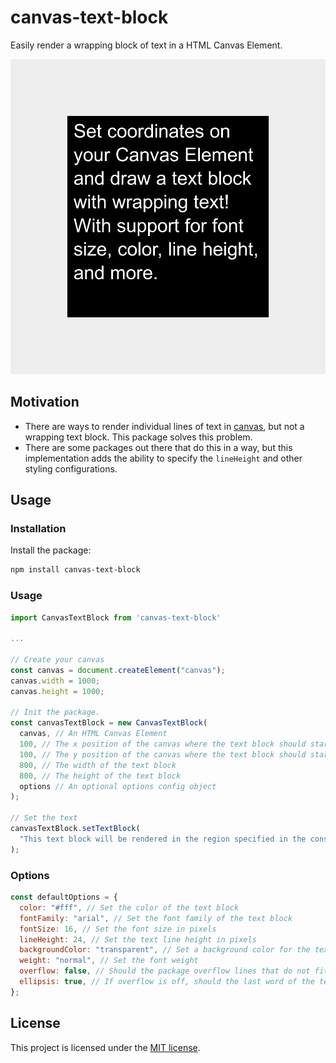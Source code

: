 # canvas-text-block

Easily render a wrapping block of text in a HTML Canvas Element.

![Example image generated with canvas-text-block](/img/example-canvas.png)

## Motivation

- There are ways to render individual lines of text in [canvas](https://developer.mozilla.org/en-US/docs/Web/API/HTMLCanvasElement), but not a wrapping text block. This package solves this problem.
- There are some packages out there that do this in a way, but this implementation adds the ability to specify the `lineHeight` and other styling configurations.

## Usage

### Installation

Install the package:

```bash
npm install canvas-text-block
```

### Usage

```js
import CanvasTextBlock from 'canvas-text-block'

...

// Create your canvas
const canvas = document.createElement("canvas");
canvas.width = 1000;
canvas.height = 1000;

// Init the package.
const canvasTextBlock = new CanvasTextBlock(
  canvas, // An HTML Canvas Element
  100, // The x position of the canvas where the text block should start
  100, // The y position of the canvas where the text block should start
  800, // The width of the text block
  800, // The height of the text block
  options // An optional options config object
);

// Set the text
canvasTextBlock.setTextBlock(
  "This text block will be rendered in the region specified in the constructor above"
);
```

### Options

```js
const defaultOptions = {
  color: "#fff", // Set the color of the text block
  fontFamily: "arial", // Set the font family of the text block
  fontSize: 16, // Set the font size in pixels
  lineHeight: 24, // Set the text line height in pixels
  backgroundColor: "transparent", // Set a background color for the text block
  weight: "normal", // Set the font weight
  overflow: false, // Should the package overflow lines that do not fit in the text block
  ellipsis: true, // If overflow is off, should the last word of the text block have an ellipsis?
};
```

## License

This project is licensed under the [MIT license](https://github.com/blakewilson/canvas-text-block/blob/master/LICENSE).
